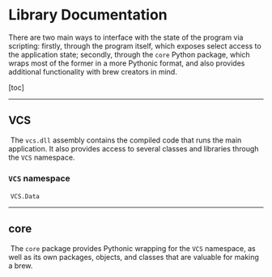 # Library Documentation

There are two main ways to interface with the state of the program via scripting: firstly, through the program itself, which exposes select access to the application state; secondly, through the `core` Python package, which wraps most of the former in a more Pythonic format, and also provides additional functionality with brew creators in mind.

[toc]

---

## VCS

​	The `vcs.dll` assembly contains the compiled code that runs the main application. It also provides access to several classes and libraries through the `VCS` namespace.

### `VCS` namespace

​	`VCS.Data`

---

## core

​	The `core` package provides Pythonic wrapping for the `VCS` namespace, as well as its own packages, objects, and classes that are valuable for making a brew.